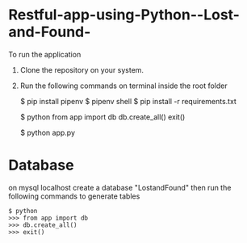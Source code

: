 # Restful-app-using-Python--Lost-and-Found-
 
 To run the application
 
 1. Clone the repository on your system.
 2. Run the following commands on terminal inside the root folder
    
    $ pip install pipenv
    $ pipenv shell
    $ pip install -r requirements.txt

    $ python
    from app import db
    db.create_all()
    exit()

    $ python app.py

# Database
on mysql localhost create a database "LostandFound"
then run the following commands to generate tables

    $ python
    >>> from app import db
    >>> db.create_all()
    >>> exit()


